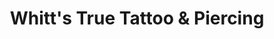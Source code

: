 ---
title: "Whitt's True Tattoo & Piercing"
url: /knoxville/whitts-true-tattoo-und-piercing/
shop: Tattoo
---